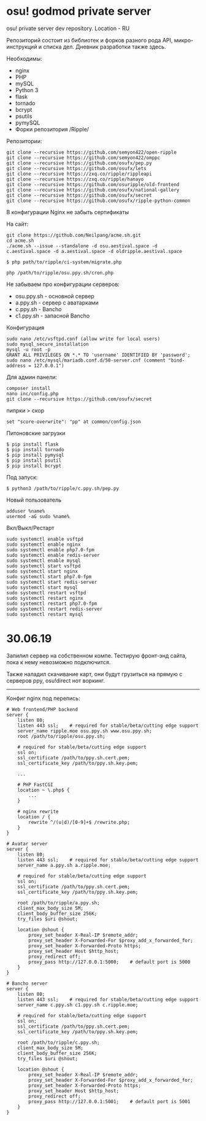 # osu! godmod private server
osu! private server dev repository.
Location - RU

Репозиторий состоит из библиотек и форков разного рода API, микро-инструкций и списка дел.
Дневник разработки также здесь.


Необходимы:
- nginx
- PHP
- mySQL
- Python 3
- flask
- tornado
- bcrypt 
- psutils
- pymySQL
- Форки репозитория /Ripple/

Репозитории:
```
git clone --recursive https://github.com/semyon422/open-ripple
git clone --recursive https://github.com/semyon422/omppc
git clone --recursive https://github.com/osufx/pep.py
git clone --recursive https://github.com/osufx/lets
git clone --recursive https://zxq.co/ripple/rippleapi
git clone --recursive https://zxq.co/ripple/hanayo
git clone --recursive https://github.com/osuripple/old-frontend
git clone --recursive https://github.com/osufx/national-gallery
git clone --recursive https://github.com/osufx/secret
git clone --recursive https://github.com/osufx/ripple-python-common
```

В конфигурации Nginx не забыть сертификаты

На сайт:
```
git clone https://github.com/Neilpang/acme.sh.git
cd acme.sh
./acme.sh --issue --standalone -d osu.aestival.space -d c.aestival.space -d a.aestival.space -d oldripple.aestival.space
```

```
$ php path/to/ripple/ci-system/migrate.php
```

```
php /path/to/ripple/osu.ppy.sh/cron.php
```

Не забываем про конфигурации серверов:
- osu.ppy.sh - основной сервер
- a.ppy.sh - сервер с аватарками
- c.ppy.sh - Bancho
- c1.ppy.sh - запасной Bancho

Конфигурация
```
sudo nano /etc/vsftpd.conf (allow write for local users)
sudo mysql_secure_installation
mysql -u root -p
GRANT ALL PRIVILEGES ON *.* TO 'username' IDENTIFIED BY 'password';
sudo nano /etc/mysql/mariadb.conf.d/50-server.cnf (comment "bind-address = 127.0.0.1")
```

Для админ панели:
```
composer install
nano inc/config.php
git clone --recursive https://github.com/osufx/secret
```

пипрки > скор
```
set "score-overwrite": "pp" at common/config.json
```

Питоновские загрузки
```
$ pip install flask 
$ pip install tornado
$ pip install pymysql
$ pip install psutil
$ pip install bcrypt
```

Под запуск:
```
$ python3 /path/to/ripple/c.ppy.sh/pep.py
```

Новый пользователь
```
adduser %name%
usermod -aG sudo %name%
```

Вкл/Выкл/Рестарт
```
sudo systemctl enable vsftpd
sudo systemctl enable nginx
sudo systemctl enable php7.0-fpm
sudo systemctl enable redis-server
sudo systemctl enable mysql
sudo systemctl start vsftpd
sudo systemctl start nginx
sudo systemctl start php7.0-fpm
sudo systemctl start redis-server
sudo systemctl start mysql
sudo systemctl restart vsftpd
sudo systemctl restart nginx
sudo systemctl restart php7.0-fpm
sudo systemctl restart redis-server
sudo systemctl restart mysql
```


# 30.06.19
Запилил сервер на собственном компе. 
Тестирую фронт-энд сайта, пока к нему невозможно подключится.

Также наладил скачивание карт, они будут грузиться на прямую с серверов ppy, osu!direct нот воркинг.

----------

Конфиг nginx под перепись:
```
# Web frontend/PHP backend
server {
    listen 80;
    listen 443 ssl;    # required for stable/beta/cutting edge support
    server_name ripple.moe osu.ppy.sh www.osu.ppy.sh;
    root /path/to/ripple/osu.ppy.sh;

    # required for stable/beta/cutting edge support
    ssl on;
    ssl_certificate /path/to/ppy.sh.cert.pem;
    ssl_certificate_key /path/to/ppy.sh.key.pem;

    ...

    # PHP FastCGI
    location ~ \.php$ {
        ...
    }

    # nginx rewrite
    location / {
        rewrite ^/(u|d)/[0-9]+$ /rewrite.php;
    }
}

# Avatar server
server {
    listen 80;
    listen 443 ssl;    # required for stable/beta/cutting edge support
    server_name a.ppy.sh a.ripple.moe;

    # required for stable/beta/cutting edge support
    ssl on;
    ssl_certificate /path/to/ppy.sh.cert.pem;
    ssl_certificate_key /path/to/ppy.sh.key.pem;

    root /path/to/ripple/a.ppy.sh;
    client_max_body_size 5M;
    client_body_buffer_size 256K;
    try_files $uri @shout;

    location @shout {
        proxy_set_header X-Real-IP $remote_addr;
        proxy_set_header X-Forwarded-For $proxy_add_x_forwarded_for;
        proxy_set_header X-Forwarded-Proto https;
        proxy_set_header Host $http_host;
        proxy_redirect off;
        proxy_pass http://127.0.0.1:5000;    # default port is 5000
    }
}

# Bancho server
server {
    listen 80;
    listen 443 ssl;    # required for stable/beta/cutting edge support
    server_name c.ppy.sh c1.ppy.sh c.ripple.moe;

    # required for stable/beta/cutting edge support
    ssl on;
    ssl_certificate /path/to/ppy.sh.cert.pem;
    ssl_certificate_key /path/to/ppy.sh.key.pem;

    root /path/to/ripple/c.ppy.sh;
    client_max_body_size 5M;
    client_body_buffer_size 256K;
    try_files $uri @shout;

    location @shout {
        proxy_set_header X-Real-IP $remote_addr;
        proxy_set_header X-Forwarded-For $proxy_add_x_forwarded_for;
        proxy_set_header X-Forwarded-Proto https;
        proxy_set_header Host $http_host;
        proxy_redirect off;
        proxy_pass http://127.0.0.1:5001;    # default port is 5001
    }
}
```
